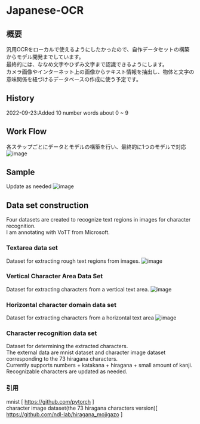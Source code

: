 # Japanese-OCR
## 概要
汎用OCRをローカルで使えるようにしたかったので、自作データセットの構築からモデル開発までしています。\
最終的には、ななめ文字やひずみ文字まで認識できるようにします。\
カメラ画像やインターネット上の画像からテキスト情報を抽出し、物体と文字の意味関係を紐づけるデータベースの作成に使う予定です。
## History
2022-09-23:Added 10 number words about 0 ~ 9


## Work Flow
各ステップごとにデータとモデルの構築を行い、最終的に1つのモデルで対応
![image](https://user-images.githubusercontent.com/55880071/190562237-58485ce9-5d6a-4d00-8596-b61e51196b15.png)

## Sample
Update as needed
![image](https://user-images.githubusercontent.com/55880071/191898993-1cb9f03d-7fa2-4f77-9e2f-96f5f2526477.png)


## Data set construction
Four datasets are created to recognize text regions in images for character recognition.\
I am annotating with VoTT from Microsoft.
### Textarea data set
Dataset for extracting rough text regions from images.
![image](https://user-images.githubusercontent.com/55880071/190558020-2a186e36-d2f4-4a57-b47f-9270c669a634.png)
### Vertical Character Area Data Set
Dataset for extracting characters from a vertical text area.
![image](https://user-images.githubusercontent.com/55880071/191922409-718f989f-83f7-4d4a-9653-fb34a9cf1384.png)
### Horizontal character domain data set
Dataset for extracting characters from a horizontal text area
![image](https://user-images.githubusercontent.com/55880071/191922493-fa98d89d-579b-459d-b19c-aa3994dc0bd0.png)

### Character recognition data set
Dataset for determining the extracted characters.\
The external data are mnist dataset and character image dataset corresponding to the 73 hiragana characters.\
Currently supports numbers + katakana + hiragana + small amount of kanji.\
Recognizable characters are updated as needed.

### 引用
mnist [ https://github.com/pytorch ]\
character image dataset(the 73 hiragana characters version)[ https://github.com/ndl-lab/hiragana_mojigazo ]
